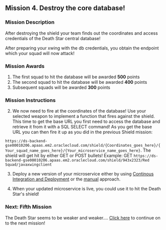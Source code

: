 ## Mission 4. Destroy the core database! ##

### Mission Description ###

After destroying the shield your team finds out the coordinates and access credentials of the Death Star central database!

After preparing your xwing with the db credentials, you obtain the endpoint which your squad will now attack!


### Mission Awards ###

1. The first squad to hit the database will be awarded **500** points
2. The second squad to hit the database will be awarded **400** points
3. Subsequent squads will be awarded **300** points

### Mission Instructions ###

2. We now need to fire at the coordinates of the database! Use your selected weapon to implement a function that fires against the shield. This time to get the base URL you first need to access the database and retrieve it from it with a SQL SELECT command! As you get the base URL you can then fire it up as you did in the previous Shield mission: 

```https://ds-backend-gse00010206.apaas.em2.oraclecloud.com/shield/{Coordinates_goes_here}/{Your_squad_name_goes_here}/{Your_microservice_name_goes_here}```. The shield will get hit by either GET or POST bullets!
Example: GET ```https://ds-backend-gse00010206.apaas.em2.oraclecloud.com/shield/943x2323/Red Squad/javaxwingclient```

3. Deploy a new version of your microservice either by using [Continous Integration and Deployment](deployment/cicd.md) or the [manual](deployment/manually.md) approach. 

4. When your updated microservice is live, you could use it to hit the Death Star's shield!

### Next: Fifth Mission ###

The Death Star seems to be weaker and weaker.... [Click here](shield.md) to continue on to the next mission!
